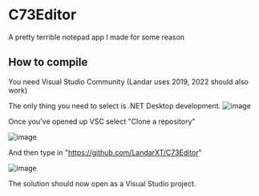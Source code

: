 # C73Editor
A pretty terrible notepad app I made for some reason

## How to compile

You need Visual Studio Community (Landar uses 2019, 2022 should also work)

The only thing you need to select is .NET Desktop development.
![image](https://user-images.githubusercontent.com/104514709/168149476-ecb45f30-8c02-43e6-a016-438789a63cef.png)

Once you've opened up VSC select "Clone a repository"

![image](https://user-images.githubusercontent.com/104514709/168149847-57966bca-b8bd-4e22-905e-b4a1a60c28e7.png)

And then type in "https://github.com/LandarXT/C73Editor"

![image](https://user-images.githubusercontent.com/104514709/168150054-212cf70d-2976-443c-ad3b-9344be578f6c.png)

The solution should now open as a Visual Studio project.
